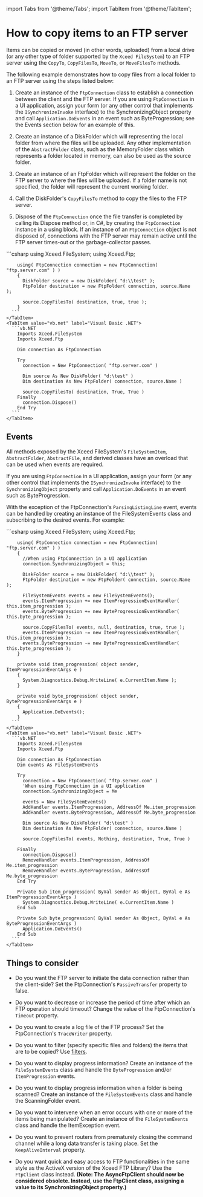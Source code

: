 import Tabs from '@theme/Tabs';
import TabItem from '@theme/TabItem';

# How to copy items to an FTP server

Items can be copied or moved (in other words, uploaded) from a local drive (or any other type of folder supported by the `Xceed FileSystem`) to an FTP server using the `CopyTo`, `CopyFilesTo`, `MoveTo`, or `MoveFilesTo` methods. 

The following example demonstrates how to copy files from a local folder to an FTP server using the steps listed below:

1. Create an instance of the `FtpConnection` class to establish a connection between the client and the FTP server. If you are using `FtpConnection` in a UI application, assign your form (or any other control that implements the `ISynchronizeInvoke` interface) to the SynchronizingObject property and call `Application.DoEvents` in an event such as ByteProgression; see the Events section below for an example of this.

2. Create an instance of a DiskFolder which will representing the local folder from where the files will be uploaded. Any other implementation of the `AbstractFolder` class, such as the MemoryFolder class which represents a folder located in memory, can also be used as the source folder. 

3. Create an instance of an FtpFolder which will represent the folder on the FTP server to where the files will be uploaded. If a folder name is not specified, the folder will represent the current working folder. 

4. Call the DiskFolder's `CopyFilesTo` method to copy the files to the FTP server. 

5. Dispose of the `FtpConnection` once the file transfer is completed by calling its Dispose method or, in C#, by creating the `FtpConnection` instance in a using block. If an instance of an `FtpConnection` object is not disposed of, connections with the FTP server may remain active until the FTP server times-out or the garbage-collector passes.   

<Tabs>
    <TabItem value="csharp" label="C#" default>
      ```csharp
        using Xceed.FileSystem;
        using Xceed.Ftp;

        using( FtpConnection connection = new FtpConnection( "ftp.server.com" ) )
        {
          DiskFolder source = new DiskFolder( "d:\\test" );
          FtpFolder destination = new FtpFolder( connection, source.Name );
        
          source.CopyFilesTo( destination, true, true );        
        }
      ```
    </TabItem>
    <TabItem value="vb.net" label="Visual Basic .NET">
      ```vb.NET
        Imports Xceed.FileSystem
        Imports Xceed.Ftp

        Dim connection As FtpConnection

        Try
          connection = New FtpConnection( "ftp.server.com" )

          Dim source As New DiskFolder( "d:\test" )
          Dim destination As New FtpFolder( connection, source.Name )

          source.CopyFilesTo( destination, True, True )
        Finally
          connection.Dispose()
        End Try
      ```
    </TabItem>
</Tabs>

## Events
All methods exposed by the Xceed FileSystem's `FileSystemItem`, `AbstractFolder`, `AbstractFile`, and derived classes have an overload that can be used when events are required. 

If you are using `FtpConnection` in a UI application, assign your form (or any other control that implements the `ISynchronizeInvoke` interface) to the `SynchronizingObject` property and call `Application.DoEvents` in an event such as ByteProgression.

With the exception of the FtpConnection's `ParsingListingLine` event, events can be handled by creating an instance of the FileSystemEvents class and subscribing to the desired events. For example:

<Tabs>
    <TabItem value="csharp" label="C#" default>
      ```csharp
        using Xceed.FileSystem;
        using Xceed.Ftp;

        using( FtpConnection connection = new FtpConnection( "ftp.server.com" ) )
        {
          //When using FtpConnection in a UI application
          connection.SynchronizingObject = this;

          DiskFolder source = new DiskFolder( "d:\\test" );
          FtpFolder destination = new FtpFolder( connection, source.Name );

          FileSystemEvents events = new FileSystemEvents();
          events.ItemProgression += new ItemProgressionEventHandler( this.item_progression );
          events.ByteProgression += new ByteProgressionEventHandler( this.byte_progression );

          source.CopyFilesTo( events, null, destination, true, true );        
          events.ItemProgression -= new ItemProgressionEventHandler( this.item_progression );
          events.ByteProgression -= new ByteProgressionEventHandler( this.byte_progression );
        }

        private void item_progression( object sender, ItemProgressionEventArgs e )
        {
          System.Diagnostics.Debug.WriteLine( e.CurrentItem.Name );
        }

        private void byte_progression( object sender, ByteProgressionEventArgs e )
        {
          Application.DoEvents();
        }
      ```
    </TabItem>
    <TabItem value="vb.net" label="Visual Basic .NET">
      ```vb.NET
        Imports Xceed.FileSystem
        Imports Xceed.Ftp

        Dim connection As FtpConnection
        Dim events As FileSystemEvents

        Try
          connection = New FtpConnection( "ftp.server.com" )
          'When using FtpConnection in a UI application
          connection.SynchronizingObject = Me

          events = New FileSystemEvents()
          AddHandler events.ItemProgression, AddressOf Me.item_progression
          AddHandler events.ByteProgression, AddressOf Me.byte_progression

          Dim source As New DiskFolder( "d:\test" )
          Dim destination As New FtpFolder( connection, source.Name )

          source.CopyFilesTo( events, Nothing, destination, True, True )

        Finally
          connection.Dispose()
          RemoveHandler events.ItemProgression, AddressOf Me.item_progression
          RemoveHandler events.ByteProgression, AddressOf Me.byte_progression
        End Try

        Private Sub item_progression( ByVal sender As Object, ByVal e As ItemProgressionEventArgs )
          System.Diagnostics.Debug.WriteLine( e.CurrentItem.Name )
        End Sub

        Private Sub byte_progression( ByVal sender As Object, ByVal e As ByteProgressionEventArgs )
          Application.DoEvents()
        End Sub
      ```
    </TabItem>
</Tabs>

## Things to consider

- Do you want the FTP server to initiate the data connection rather than the client-side? Set the FtpConnection's `PassiveTransfer` property to false. 

- Do you want to decrease or increase the period of time after which an FTP operation should timeout? Change the value of the FtpConnection's `Timeout` property. 

- Do you want to create a log file of the FTP process? Set the FtpConnection's `TraceWriter` property. 

- Do you want to filter (specify specific files and folders) the items that are to be copied? Use [filters](/ftp/basic-concepts/filters/overview). 

- Do you want to display progress information? Create an instance of the `FileSystemEvents` class and handle the `ByteProgression` and/or `ItemProgression` events. 

- Do you want to display progress information when a folder is being scanned? Create an instance of the `FileSystemEvents` class and handle the ScanningFolder event. 

- Do you want to intervene when an error occurs with one or more of the items being manipulated? Create an instance of the `FileSystemEvents` class and handle the ItemException event. 

- Do you want to prevent routers from prematurely closing the command channel while a long data transfer is taking place. Set the `KeepAliveInterval` property. 

- Do you want quick and easy access to FTP functionalities in the same style as the ActiveX version of the Xceed FTP Library? Use the `FtpClient` class instead. **(Note: The AsyncFtpClient should now be considered obsolete. Instead, use the FtpClient class, assigning a value to its SynchronizingObject property.)**